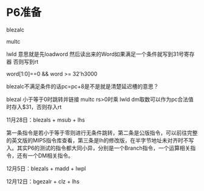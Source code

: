 # P6准备

blezalc

multc

lwld
意思就是先loadword 然后读出来的Word如果满足一个条件就写到31号寄存器
否则写到rt

word[1:0]==0 && word >= 32'h3000

blezalc不满足条件的话pc=pc+8是不是就是清楚延迟槽的意思？



blezal 小于等于0时跳转并链接
multc rs>0时乘
lwld dm取数可以作为pc合法值时存入$31，否则存入rt


11月28日：blezals + msub + lhs

​ 第一条指令是若小于等于零则进行无条件跳转，第二条是公版指令，可以前往完整的英文版的MIPS指令库查看，第三条是lh的修改版，在半字节地址未对齐时不写入。其实P6的测试的指令都大同小异，分别是一个Branch指令，一个运算相关指令，还有一个DM相关指令。

12月5日：blezals + madd + lwpl

12月12日：bgezalr + clz + lhs